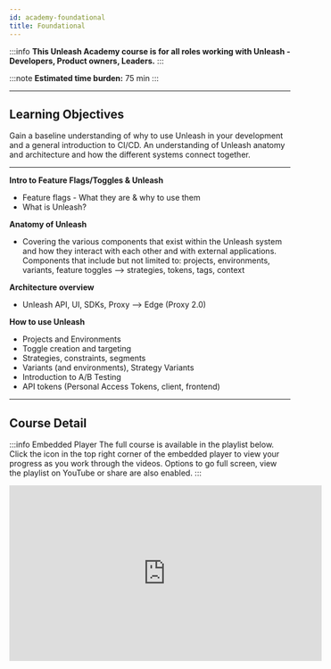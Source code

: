 ```yaml
---
id: academy-foundational
title: Foundational
---
```

:::info
**This Unleash Academy course is for all roles working with Unleash - Developers, Product owners, Leaders.**
:::

:::note
**Estimated time burden:** 75 min
:::

---
  
## Learning Objectives 

Gain a baseline understanding of why to use Unleash in your development and a general introduction to CI/CD. 
An understanding of Unleash anatomy and architecture and how the different systems connect together.

---
  

**Intro to Feature Flags/Toggles & Unleash**
  - Feature flags - What they are & why to use them
  - What is Unleash? 

**Anatomy of Unleash**
  - Covering the various components that exist within the Unleash system and how they interact with each other and with external applications. Components that include but not limited to: projects, environments, variants, feature toggles --> strategies, tokens, tags, context

**Architecture overview**
  - Unleash API, UI, SDKs, Proxy --> Edge (Proxy 2.0)

**How to use Unleash**
- Projects and Environments
- Toggle creation and targeting
- Strategies, constraints, segments
- Variants (and environments), Strategy Variants
- Introduction to A/B Testing
- API tokens (Personal Access Tokens, client, frontend)

---
  
## Course Detail

:::info Embedded Player
The full course is available in the playlist below. Click the icon in the top right corner of the embedded player to view your progress as you work through the videos.
Options to go full screen, view the playlist on YouTube or share are also enabled.
:::
  

<iframe width="560" height="315" src="https://www.youtube.com/embed/videoseries?si=YyLiIYQck7fsG5HK&amp;list=PLcVJ5JY19ncU_6cq2QaCuXDBbbitiJEn4" title="YouTube video player" frameborder="0" allow="accelerometer; autoplay; clipboard-write; encrypted-media; gyroscope; picture-in-picture; web-share" allowfullscreen playsinline></iframe>
